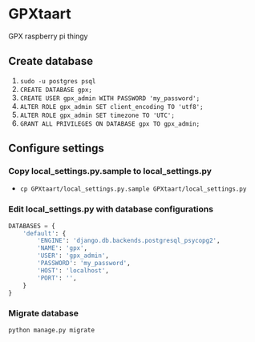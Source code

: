 # GPXtaart

GPX raspberry pi thingy

## Create database

1. `sudo -u postgres psql`
1. `CREATE DATABASE gpx;`
1. `CREATE USER gpx_admin WITH PASSWORD 'my_password';`
1. `ALTER ROLE gpx_admin SET client_encoding TO 'utf8';`
1. `ALTER ROLE gpx_admin SET timezone TO 'UTC';`
1. `GRANT ALL PRIVILEGES ON DATABASE gpx TO gpx_admin;`

## Configure settings

### Copy local_settings.py.sample to local_settings.py

* `cp GPXtaart/local_settings.py.sample GPXtaart/local_settings.py`

### Edit local_settings.py with database configurations

```python
DATABASES = {
    'default': {
        'ENGINE': 'django.db.backends.postgresql_psycopg2',
        'NAME': 'gpx',
        'USER': 'gpx_admin',
        'PASSWORD': 'my_password',
        'HOST': 'localhost',
        'PORT': '',
    }
}
```

### Migrate database

`python manage.py migrate`

